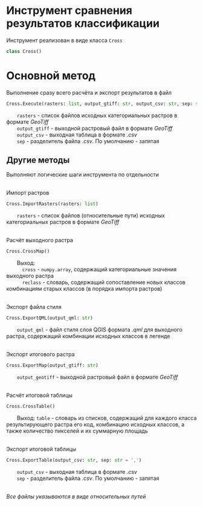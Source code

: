 # Инструмент сравнения результатов классификации

Инструмент реализован в виде класса `Cross`
```python
class Cross()
```

# Основной метод
Выполнение сразу всего расчёта и экспорт результатов в файл
```python
Cross.Execute(rasters: list, output_gtiff: str, output_csv: str, sep: str = ',')
```
&ensp;&ensp;&ensp;&ensp;`rasters` - список файлов исходных категориальных растров в формате *GeoTiff* \
&ensp;&ensp;&ensp;&ensp;`output_gtiff` - выходной растровый файл в формате *GeoTiff* \
&ensp;&ensp;&ensp;&ensp;`output_csv` - выходная таблица в формате *.csv* \
&ensp;&ensp;&ensp;&ensp;`sep` - разделитель файла *.csv*. По умолчанию - запятая

## Другие методы
Выполняют логические шаги инструмента по отдельности 

\
Импорт растров
```python
Cross.ImportRasters(rasters: list)
```
&ensp;&ensp;&ensp;&ensp;`rasters` - список файлов (относительные пути) исходных категориальных растров в формате *GeoTiff*

\
Расчёт выходного растра
```python
Cross.CrossMap()
```
&ensp;&ensp;&ensp;&ensp;Выход: \
&ensp;&ensp;&ensp;&ensp;&ensp;&ensp;`cross` - `numpy.array`, содержащий категориальные значения выходного растра \
&ensp;&ensp;&ensp;&ensp;&ensp;&ensp;`reclass` - словарь, содержащий сопоставление новых классов комбинациям старых классов (в порядка импорта растров)

\
Экспорт файла стиля 
```python
Cross.ExportQML(output_qml: str)
```
&ensp;&ensp;&ensp;&ensp;`output_qml` - файл стиля слоя QGIS формата *.qml* для выходного растра, содержащий комбинации исходных классов в легенде

\
Экспорт итогового растра
```python
Cross.ExportMap(output_gtiff: str)
```
&ensp;&ensp;&ensp;&ensp;`output_geotiff` - выходной растровый файл в формате *GeoTiff*

\
Расчёт итоговой таблицы
```python
Cross.CrossTable()
```
&ensp;&ensp;&ensp;&ensp;Выход: `table` - словарь из списков, содержащий для каждого класса результирующего растра его код, комбинацию исходных классов, а также количество пикселей и их суммарную площадь

\
Экспорт итоговой таблицы
```python
Cross.ExportTable(output_csv: str, sep: str = ',')
```
&ensp;&ensp;&ensp;&ensp;`output_csv` - выходная таблица в формате *.csv* \
&ensp;&ensp;&ensp;&ensp;`sep` - разделитель файла *.csv*. По умолчанию - запятая

\
*Все файлы указываются в виде относительных путей*
